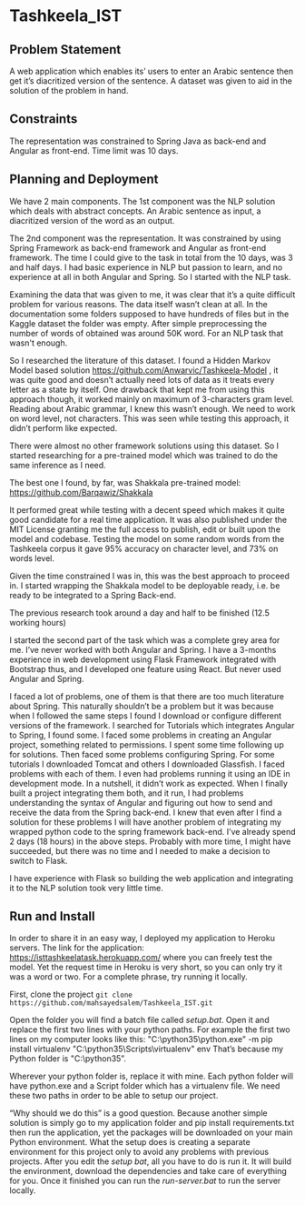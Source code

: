 # Tashkeela_IST

## Problem Statement

A web application which enables its’ users to enter an Arabic sentence then get it’s diacritized version of the sentence. 
A dataset was given to aid in the solution of the problem in hand.

## Constraints
The representation was constrained to Spring Java as back-end and Angular as front-end. Time limit was 10 days.


## Planning and Deployment

We have 2 main components. The 1st component was the NLP solution which deals with abstract concepts. An Arabic sentence as input, a diacritized version of the word as an output. 

The 2nd component was the representation. It was constrained by using Spring Framework as back-end framework and Angular as front-end framework. 
The time I could give to the task in total from the 10 days, was 3 and half days. 
I had basic experience in NLP but passion to learn, and no experience at all in both Angular and Spring. So I started with the NLP task. 

Examining the data that was given to me, it was clear that it’s a quite difficult problem for various reasons. The data itself wasn’t clean at all. In the documentation some folders supposed to have hundreds of files but in the Kaggle dataset the folder was empty. After simple preprocessing the number of words of obtained was around 50K word. For an NLP task that wasn't enough.

So I researched the literature of this dataset. I found a Hidden Markov Model based solution https://github.com/Anwarvic/Tashkeela-Model , it was quite good and doesn’t actually need lots of data as it treats every letter as a state by itself. One drawback that kept me from using this approach though, it worked mainly on maximum of 3-characters gram level. Reading about Arabic grammar, I knew this wasn’t enough. We need to work on word level, not characters. This was seen while testing this approach, it didn’t perform like expected.

There were almost no other framework solutions using this dataset. So I started researching for a pre-trained model which was trained to do the same inference as I need.

The best one I found, by far, was Shakkala pre-trained model: https://github.com/Barqawiz/Shakkala

It performed great while testing with a decent speed which makes it quite good candidate for a real time application. It was also published under the MIT License granting me the full access to publish, edit or built upon the model and codebase. 
Testing the model on some random words from the Tashkeela corpus it gave 95% accuracy on character level, and 73% on words level.

Given the time constrained I was in, this was the best approach to proceed in. I started wrapping the Shakkala model to be deployable ready, i.e. be ready to be integrated to a Spring Back-end.

The previous research took around a day and half to be finished (12.5 working hours)

I started the second part of the task which was a complete grey area for me. I’ve never worked with both Angular and Spring. I have a 3-months experience in web development using Flask Framework integrated with Bootstrap thus, and I developed one feature using React. But never used Angular and Spring.

I faced a lot of problems, one of them is that there are too much literature about Spring. This naturally shouldn’t be a problem but it was because when I followed the same steps I found I download or configure different versions of the framework. I searched for Tutorials which integrates Angular to Spring, I found some. I faced some problems in creating an Angular project, something related to permissions. I spent some time following up for solutions. Then faced some problems configuring Spring. For some tutorials I downloaded Tomcat and others I downloaded Glassfish. I faced problems with each of them. I even had problems running it using an IDE in development mode.
In a nutshell, it didn’t work as expected. When I finally built a project integrating them both, and it run, I had problems understanding the syntax of Angular and figuring out how to send and receive the data from the Spring back-end. I knew that even after I find a solution for these problems I will have another problem of integrating my wrapped python code to the spring framework back-end. I’ve already spend 2 days (18 hours) in the above steps. Probably with more time, I might have succeeded, but there was no time and I needed to make a decision to switch to Flask.

I have experience with Flask so building the web application and integrating it to the NLP solution took very little time.


## Run and Install

In order to share it in an easy way, I deployed my application to Heroku servers. The link for the application:  https://isttashkeelatask.herokuapp.com/ where you can freely test the model.
Yet the request time in Heroku is very short, so you can only try it was a word or two. For a complete phrase, try running it locally.

First, clone the project
`git clone https://github.com/mahsayedsalem/Tashkeela_IST.git`

Open the folder you will find a batch file called *setup.bat*. 
Open it and replace the first two lines with your python paths. 
For example the first two lines on my computer looks like this:
"C:\python35\python.exe" -m pip install virtualenv
"C:\python35\Scripts\virtualenv" env
That’s because my Python folder is "C:\python35”.

Wherever your python folder is, replace it with mine. Each python folder will have python.exe and a Script folder which has a virtualenv file. We need these two paths in order to be able to setup our project.

“Why should we do this” is a good question. Because another simple solution is simply go to my application folder and pip install requirements.txt then run the application, yet the packages will be downloaded on your main Python environment. What the setup does is creating a separate environment for this project only to avoid any problems with previous projects.
After you edit the *setup bat*, all you have to do is run it. It will build the environment, download the dependencies and take care of everything for you. Once it finished you can run the *run-server.bat* to run the server locally.
